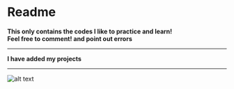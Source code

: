 Readme
===

__This only contains the codes I like to practice and learn! <br>
Feel free to comment! and point out errors__

---

__I have added my projects__

---


![alt text](https://upload.wikimedia.org/wikipedia/commons/thumb/e/e6/Noto_Emoji_KitKat_263a.svg/800px-Noto_Emoji_KitKat_263a.svg.png )

